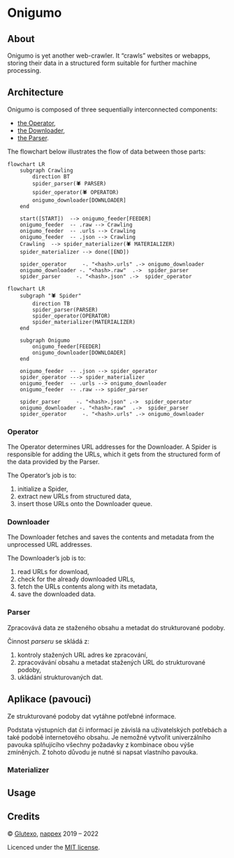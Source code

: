 # Onigumo #

## About ##

Onigumo is yet another web-crawler. It “crawls” websites or webapps, storing their data in a structured form suitable for further machine processing.

## Architecture ##

Onigumo is composed of three sequentially interconnected components:

* [the Operator](#operator),
* [the Downloader](#downloader),
* [the Parser](#parser).

The flowchart below illustrates the flow of data between those parts:

```mermaid
flowchart LR
    subgraph Crawling
        direction BT
        spider_parser(🕷️ PARSER)
        spider_operator(🕷️ OPERATOR)
        onigumo_downloader[DOWNLOADER]
    end

    start([START])  --> onigumo_feeder[FEEDER]
    onigumo_feeder  -- .raw --> Crawling
    onigumo_feeder  -- .urls --> Crawling
    onigumo_feeder  -- .json --> Crawling
    Crawling  --> spider_materializer(🕷️ MATERIALIZER)
    spider_materializer --> done([END])

    spider_operator     -. "<hash>.urls" .-> onigumo_downloader
    onigumo_downloader -. "<hash>.raw"  .->  spider_parser
    spider_parser     -. "<hash>.json" .->  spider_operator
```

```mermaid
flowchart LR
    subgraph "🕷️ Spider"
        direction TB
        spider_parser(PARSER)
        spider_operator(OPERATOR)
        spider_materializer(MATERIALIZER)
    end

    subgraph Onigumo
        onigumo_feeder[FEEDER]
        onigumo_downloader[DOWNLOADER]
    end

    onigumo_feeder  -- .json --> spider_operator
    spider_operator ---> spider_materializer
    onigumo_feeder  -- .urls --> onigumo_downloader
    onigumo_feeder  -- .raw --> spider_parser

    spider_parser     -. "<hash>.json" .->  spider_operator
    onigumo_downloader -. "<hash>.raw"  .->  spider_parser
    spider_operator     -. "<hash>.urls" .-> onigumo_downloader
```

### Operator ###

The Operator determines URL addresses for the Downloader. A Spider is responsible for adding the URLs, which it gets from the structured form of the data provided by the Parser.

The Operator’s job is to:

1. initialize a Spider,
2. extract new URLs from structured data,
3. insert those URLs onto the Downloader queue.

### Downloader ###

The Downloader fetches and saves the contents and metadata from the unprocessed URL addresses.

The Downloader’s job is to:

1. read URLs for download,
2. check for the already downloaded URLs,
3. fetch the URLs contents along with its metadata,
4. save the downloaded data.

### Parser ###

Zpracovává data ze staženého obsahu a metadat do strukturované podoby.

Činnost _parseru_ se skládá z:

1. kontroly stažených URL adres ke zpracování,
2. zpracovávání obsahu a metadat stažených URL do strukturované podoby,
3. ukládání strukturovaných dat.

## Aplikace (pavouci) ##

Ze strukturované podoby dat vytáhne potřebné informace.

Podstata výstupních dat či informací je závislá na uživatelských potřebách a také podobě internetového obsahu. Je nemožné vytvořit univerzálního pavouka splňujícího všechny požadavky z kombinace obou výše zmíněných. Z tohoto důvodu je nutné si napsat vlastního pavouka.

### Materializer ###

## Usage ##

## Credits ##

© [Glutexo](https://github.com/Glutexo), [nappex](https://github.com/nappex) 2019 – 2022

Licenced under the [MIT license](LICENSE.txt).
